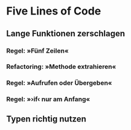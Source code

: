 # Five Lines of Code
## Lange Funktionen zerschlagen
### Regel: »Fünf Zeilen«
### Refactoring: »Methode extrahieren«
### Regel: »Aufrufen oder Übergeben«
### Regel: »›if‹ nur am Anfang«
## Typen richtig nutzen

